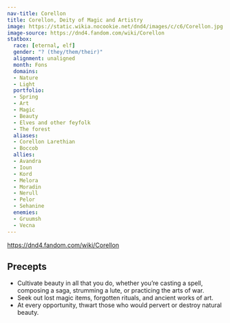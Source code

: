 ```yaml
---
nav-title: Corellon
title: Corellon, Deity of Magic and Artistry
image: https://static.wikia.nocookie.net/dnd4/images/c/c6/Corellon.jpg
image-source: https://dnd4.fandom.com/wiki/Corellon
statbox:
  race: [eternal, elf]
  gender: "? (they/them/their)"
  alignment: unaligned
  month: Fons
  domains:
  - Nature
  - Light
  portfolio:
  - Spring
  - Art
  - Magic
  - Beauty
  - Elves and other feyfolk
  - The forest
  aliases:
  - Corellon Larethian
  - Boccob
  allies:
  - Avandra
  - Ioun
  - Kord
  - Melora
  - Moradin
  - Nerull
  - Pelor
  - Sehanine
  enemies:
  - Gruumsh
  - Vecna
---
```



https://dnd4.fandom.com/wiki/Corellon

## Precepts

* Cultivate beauty in all that you do, whether you’re casting a spell, composing a saga, strumming a lute, or practicing the arts of war.
* Seek out lost magic items, forgotten rituals, and ancient works of art.
* At every opportunity, thwart those who would pervert or destroy natural beauty.

